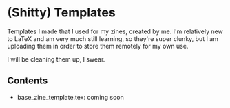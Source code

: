 # (Shitty) Templates

Templates I made that I used for my zines, created by me. I'm relatively new to LaTeX and am very much still learning, so they're super clunky, but I am uploading them in order to store them remotely for my own use.

I will be cleaning them up, I swear.

## Contents
  * base\_zine\_template.tex: coming soon

